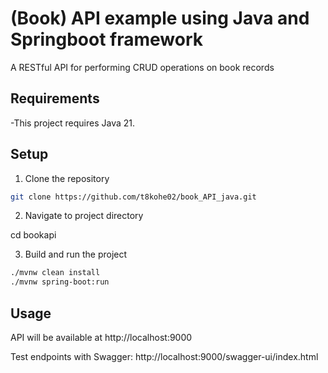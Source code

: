 # (Book) API example using Java and Springboot framework

A RESTful API for performing CRUD operations on book records

## Requirements

-This project requires Java 21.

## Setup

1. Clone the repository

```bash
git clone https://github.com/t8kohe02/book_API_java.git
```

2. Navigate to project directory

cd bookapi

3. Build and run the project

```bash
./mvnw clean install
./mvnw spring-boot:run
```

## Usage

 API will be available at http://localhost:9000

 Test endpoints with Swagger:
 http://localhost:9000/swagger-ui/index.html
 